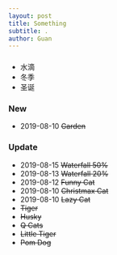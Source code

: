 ```yaml
---
layout: post
title: Something 
subtitle: .
author: Guan
---
```


###
- 水滴
- 冬季
- 圣诞

### New
- 2019-08-10 ~~Garden~~

### Update
- 2019-08-15 ~~Waterfall 50%~~
- 2019-08-13 ~~Waterfall 20%~~
- 2019-08-12 ~~Funny Cat~~
- 2019-08-10 ~~Christmax Cat~~
- 2019-08-10 ~~Lazy Cat~~
- ~~Tiger~~
- ~~Husky~~
- ~~Q Cats~~
- ~~Little Tiger~~
- ~~Pom Dog~~
